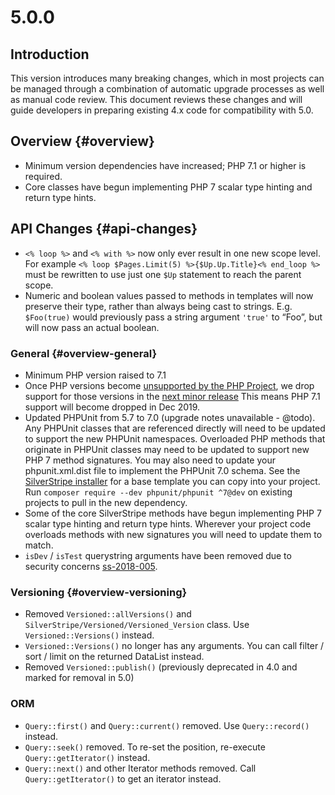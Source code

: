 # 5.0.0

## Introduction

This version introduces many breaking changes, which in most projects can be managed through a combination
of automatic upgrade processes as well as manual code review. This document reviews these changes and will
guide developers in preparing existing 4.x code for compatibility with 5.0.

## Overview {#overview}

* Minimum version dependencies have increased; PHP 7.1 or higher is required.
* Core classes have begun implementing PHP 7 scalar type hinting and return type hints.

## API Changes {#api-changes}

* `<% loop %>` and `<% with %>` now only ever result in one new scope level. For example
  `<% loop $Pages.Limit(5) %>{$Up.Up.Title}<% end_loop %>` must be rewritten to use just one `$Up` statement to reach
  the parent scope.
* Numeric and boolean values passed to methods in templates will now preserve their type, rather than
  always being cast to strings. E.g. `$Foo(true)` would previously pass a string argument `'true'` to
  “Foo”, but will now pass an actual boolean.

### General {#overview-general}

* Minimum PHP version raised to 7.1
* Once PHP versions become [unsupported by the PHP Project](http://php.net/supported-versions.php),
  we drop support for those versions in the [next minor release](/contributing/release-process) 
  This means PHP 7.1 support will become dropped in Dec 2019.
* Updated PHPUnit from 5.7 to 7.0 (upgrade notes unavailable - @todo).
  Any PHPUnit classes that are referenced directly will need to be updated to support the new PHPUnit
  namespaces. Overloaded PHP methods that originate in PHPUnit classes may need to be updated to support
  new PHP 7 method signatures.
  You may also need to update your phpunit.xml.dist file to implement the PHPUnit 7.0 schema. See the
  [SilverStripe installer](https://github.com/silverstripe/silverstripe-installer) for a base template you
  can copy into your project.
  Run `composer require --dev phpunit/phpunit ^7@dev` on existing projects to pull in the new dependency.
* Some of the core SilverStripe methods have begun implementing PHP 7 scalar type hinting and return type
  hints. Wherever your project code overloads methods with new signatures you will need to update them to
  match.
* `isDev` / `isTest` querystring arguments have been removed due to security concerns 
  [ss-2018-005](https://www.silverstripe.org/download/security-releases/ss-2018-005/).

### Versioning {#overview-versioning}

* Removed `Versioned::allVersions()` and `SilverStripe/Versioned/Versioned_Version` class. Use
  `Versioned::Versions()` instead.
* `Versioned::Versions()` no longer has any arguments. You can call filter / sort / limit on
  the returned DataList instead.
* Removed `Versioned::publish()` (previously deprecated in 4.0 and marked for removal in 5.0)

### ORM

* `Query::first()` and `Query::current()` removed. Use `Query::record()` instead.
* `Query::seek()` removed. To re-set the position, re-execute `Query::getIterator()` instead.
* `Query::next()` and other Iterator methods removed. Call `Query::getIterator()` to get an iterator instead.

<!--- Changes below this line will be automatically regenerated -->
